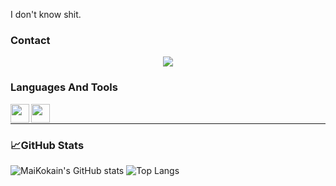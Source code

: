 I don't know shit.

### Contact

<p align="center">
  <a href="https://discord.com/users/722647978577363026">
    <img src="https://discord.c99.nl/widget/theme-3/722647978577363026.png" />
  </a>
</p>


### Languages And Tools

<img align="left" src="https://camo.githubusercontent.com/973a118e690e810599bc0b9b3fcec3a314505b412e307e5eab8ff8a2211ddc14/68747470733a2f2f692e696d6775722e636f6d2f74594c465a42682e706e67" width="30px">
<img align="left" src="https://external-content.duckduckgo.com/ip3/code.visualstudio.com.ico" width="30px"> <br />

---

### 📈GitHub Stats

![MaiKokain's GitHub stats](https://github-readme-stats.vercel.app/api?username=MaiKokain&show_icons=true&bg_color=30,e96443,904e95&hide=stars,contribs&icon_color=0f0f0f&title_color=0f0f0f)
![Top Langs](https://github-readme-stats.vercel.app/api/top-langs/?username=MaiKokain&layout=compact&bg_color=30,e96443,904e95&hide=stars&icon_color=0f0f0f&title_color=0f0f0f&langs_count=5)
